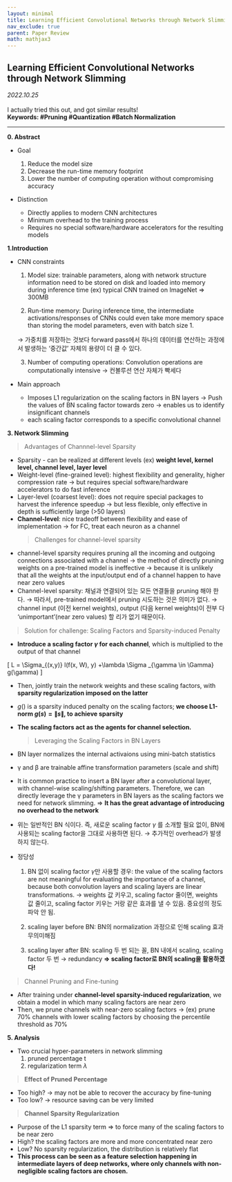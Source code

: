 ```yaml
---
layout: minimal
title: Learning Efficient Convolutional Networks through Network Slimming
nav_exclude: true
parent: Paper Review
math: mathjax3
---
```


## Learning Efficient Convolutional Networks through Network Slimming

_2022.10.25_  
 <br>
I actually tried this out, and got similar results!   
**Keywords: #Pruning #Quantization #Batch Normalization**

---

**0. Abstract**

- Goal

  1. Reduce the model size
  2. Decrease the run-time memory footprint
  3. Lower the number of computing operation without compromising accuracy

- Distinction
  - Directly applies to modern CNN architectures
  - Minimum overhead to the training process
  - Requires no special software/hardware accelerators for the resulting models

**1.Introduction**

- CNN constraints

  1. Model size: trainable parameters, along with network structure information need to be stored on disk and loaded into memory during inference time (ex) typical CNN trained on ImageNet ⇒ 300MB

  2. Run-time memory: During inference time, the intermediate activations/responses of CNNs could even take more memory space than storing the model parameters, even with batch size 1.

  → 가중치를 저장하는 것보다 forward pass에서 하나의 데이터를 연산하는 과정에서 발생하는 ‘중간값’ 자체의 용량이 더 클 수 있다.

  3. Number of computing operations: Convolution operations are computationally intensive → 컨볼루션 연산 자체가 빡세다

- Main approach
  - Imposes L1 regularization on the scaling factors in BN layers → Push the values of BN scaling factor towards zero → enables us to identify insignificant channels
  - each scaling factor corresponds to a specific convolutional channel

**3. Network Slimming**

> Advantages of Channnel-level Sparsity

- Sparsity - can be realized at different levels (ex) **weight level, kernel level, channel level, layer level**
- Weight-level (fine-grained level): highest flexibility and generality, higher compression rate → but requires special software/hardware accelerators to do fast inference
- Layer-level (coarsest level): does not require special packages to harvest the inference speedup → but less flexible, only effective in depth is sufficiently large (>50 layers)
- **Channel-level**: nice tradeoff between flexibility and ease of implementation → for FC, treat each neuron as a channel
  > Challenges for channel-level sparsity
- channel-level sparsity requires pruning all the incoming and outgoing connections associated with a channel
  → the method of directly pruning weights on a pre-trained model is ineffective
  → because it is unlikely that all the weights at the input/output end of a channel happen to have near zero values
- Channel-level sparsity: 채널과 연결되어 있는 모든 연결들을 pruning 해야 한다. → 따라서, pre-trained model에서 pruning 시도하는 것은 의미가 없다. → channel input (이전 kernel weights), output (다음 kernel weights)이 전부 다 ‘unimportant’(near zero values) 할 리가 없기 때문이다.

> Solution for challenge: Scaling Factors and Sparsity-induced Penalty

- **Introduce a scaling factor $\gamma$ for each channel**, which is multiplied to the output of that channel

\[
L = \Sigma_{(x,y)} l(f(x, W), y) +\lambda \Sigma 
 _{\gamma \in \Gamma} g(\gamma)
\]

- Then, jointly train the network weights and these scaling factors, with **sparsity regularization imposed on the latter**

- $g()$ is a sparsity induced penalty on the scaling factors; **we choose L1-norm $g(s) = \|s\|$, to achieve sparsity**

- **The scaling factors act as the agents for channel selection.**
  > Leveraging the Scaling Factors in BN Layers
- BN layer normalizes the internal activaions using mini-batch statistics
- γ and β are trainable affine transformation parameters (scale and shift)
- It is common practice to insert a BN layer after a convolutional layer, with channel-wise scaling/shifting parameters. Therefore, we can directly leverage the γ parameters in BN layers as the scaling factors we need for network slimming.
  ⇒ **It has the great advantage of introducing no overhead to the network**
- 위는 일반적인 BN 식이다. 즉, 새로운 scaling factor $\gamma$ 를 소개할 필요 없이, BN에 사용되는 scaling factor을 그대로 사용하면 된다. → 추가적인 overhead가 발생하지 않는다.

- 정당성

  1. BN 없이 scaling factor $\gamma$만 사용할 경우: the value of the scaling factors are not meaningful for evaluating the importance of a channel, because both convolution layers and scaling layers are linear transformations. → weights 값 키우고, scaling factor 줄이면, weights 값 줄이고, scaling factor 키우는 거랑 같은 효과를 낼 수 있음. 중요성의 정도 파악 안 됨.

  2. scaling layer before BN: BN의 normalization 과정으로 인해 scaling 효과 무의미해짐

  3. scaling layer after BN: scaling 두 번 되는 꼴, BN 내에서 scaling, scaling factor 두 번 → redundancy
     **⇒ scaling factor로 BN의 scaling을 활용하겠다!**

> Channel Pruning and Fine-tuning

- After training under **channel-level sparsity-induced regularization**, we obtain a model in which many scaling factors are near zero
- Then, we prune channels with near-zero scaling factors
  → (ex) prune 70% channels with lower scaling factors by choosing the percentile threshold as 70%

**5. Analysis**

- Two crucial hyper-parameters in network slimming
  1. pruned percentage $\text{t}$
  2. regularization term $\lambda$

> **Effect of Pruned Percentage**

- Too high?
  → may not be able to recover the accuracy by fine-tuning
- Too low?
  → resource saving can be very limited

> **Channel Sparsity Regularization**

- Purpose of the L1 sparsity term ⇒ to force many of the scaling factors to be near zero
- High? the scaling factors are more and more concentrated near zero
- Low? No sparsity regularization, the distribution is relatively flat
- **This process can be seen as a feature selection happening in intermediate layers of deep networks, where only channels with non-negligible scaling factors are chosen.**

<script>
MathJax = {
  tex: {
    inlineMath: [['$', '$'], ['\\(', '\\)']],
    displayMath: [['$$', '$$'], ['\[', '\]']]
  },
  svg: {
    fontCache: 'global'
  }
};
</script>
<script type="text/javascript" id="MathJax-script" async
  src="https://cdn.jsdelivr.net/npm/mathjax@3/es5/tex-svg.js">
</script>
